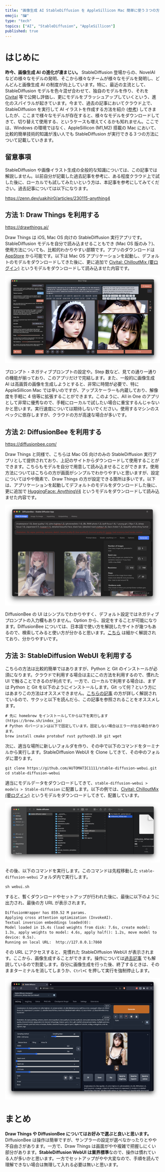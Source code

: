 ```yaml
---
title: "画像生成 AI StableDiffusion を AppleSillicon Mac 簡単に使う３つの方法"
emoji: "🖼️"
type: "tech"
topics: ["AI", "StableDiffusion", "AppleSillicon"]
published: true
---
```


# はじめに

**昨今、画像生成 AI の進化が凄まじい。** StableDiffusion 登場からの、NovelAI などの様々なモデルの発明、そこから様々なチームが様々なモデルを発明し、どんどんと画像生成 AI の制度が向上しています。特に、最近の主流として、StableDiffusion モデルを色々混ぜ合わせて、独自のモデルを作り、それを [Civital](https://civitai.com/) 等で公開し評価し、更にモデルをブラッシュアップしていくという、進化のスパイラルが起きています。今まで、過去の記事においてクラウド上で、StableDiffusion を実行して AI イラストを作成する方法を紹介 ([参考](https://zenn.dev/uakihir0/articles/230115-anything4)) してきましたが、ここまで様々なモデルが存在すると、様々なモデルをダウンロードしてきて、切り替えて使用する、というケースも増えてくるかも知れません。ここでは、Windows の環境ではなく、AppleSillicon (M1,M2) 搭載の Mac において、比較的簡単技術的知識が浅い人でも StableDiffusion が実行できる３つの方法について記載していきます。

## 留意事項

StableDiffusion や画像イラスト生成の全般的な知識については、この記事では解説しません。以前自分が記載した過去記事を参考に、ある程度クラウド上で試した後に、ローカルでも試してみたいという方は、本記事を参考にしてみてください。過去記事については以下になります。

https://zenn.dev/uakihir0/articles/230115-anything4

## 方法 1: Draw Things を利用する

https://drawthings.ai/

Draw Things は iOS, Mac OS 向けの StableDiffusion 実行アプリです。StableDiffusion モデルを自分で読み込ませることもでき (Mac OS 版のみ？)、使用方法についても、比較的わかりやすい部類です。アプリのダウンロードは [AppStore](https://apps.apple.com/jp/app/draw-things-ai-generation/id6444050820) から可能です。以下は Mac OS アプリケーションを起動し、デフォルトのモデルをダウンロードしてきた後に、更に追加で [Civital: ChilloutMix (要ログイン)](https://civitai.com/models/6424/chilloutmix) というモデルをダウンロードして読み込ませた内容です。

![](/images/sdonmac/drawthings.png)

プロンプト・ネガティブプロンプトの設定や。Step 数など、見ての通り一通りの機能が揃っており、このアプリだけで完結します。また、一般的に画像生成 AI は高画質の画像を生成しようとすると、非常に時間が必要で、特に AppleSillicon Mac では辛いのですが、アップスケーラーも内蔵しており、解像度を手軽に 4 倍等に拡張することができます。このように、All in One のアプリとして非常に優秀なので、手軽にローカルで試したい場合に重宝するんじゃないかと思います。実行速度については期待しないでください。使用するマシンのスペックに依存しますが、クラウドの方が高速な場合が多いです。

## 方法 2: DiffusionBee を利用する

https://diffusionbee.com/

Draw Things と同様で、こちらは Mac OS 向けのみの StableDiffusion 実行アプリとして提供されており、上記のサイトからダウンロードして使用することができます。こちらもモデルを自分で用意して読み込ませることができます。使用方法についてはこちらの方が画面がシンプルでわかりやすいと思いますが、設定についてはやや簡素で、Draw Things の方が設定できる箇所は多いです。以下は、アプリケーションを起動してデフォルトのモデルをダウンロードした後に、更に追加で [HuggingFace: AnythingV4](https://huggingface.co/andite/anything-v4.0) というモデルをダウンロードして読み込ませた内容です。

![](/images/sdonmac/diffusionbee.png)

DiffusionBee の UI はシンプルでわかりやすく、デフォルト設定ではネガティブプロンプトの入力欄もありません。Option から、設定をすることが可能になります。DiffusionBee については、日本語で使い方を解説したサイトが幾つもあるので、検索してみると使い方が分かると思います。[こちら](https://original-game.com/how-to-use-diffusionbee-on-mac/) は細かく解説されており、分かりやすいです。

## 方法 3: StableDiffusion WebUI を利用する

こちらの方法は比較的簡単ではありますが、Python と Git のインストールが必須になります。クラウドで利用する場合は主にこの方法を利用するので、慣れた UI で触ることできるのが利点です。一方で、ローカルで利用する場合は、まずは Python と Git を以下のようにインストールします。Git って何？という方にはあまりこの方法はオススメできません。[こちらの記事](https://mac-ra.com/mac-automatic1111-stable-diffusion-webui/) の方が詳しく解説されているので、サクッと以下を読んだら、この記事を参照されることをオススメします。

```shell
# 先に homebrew をインストールしてから以下を実行します (https://brew.sh/index_ja)
# Python のバージョンは以下で固定しています。固定しない場合はエラーが出る場合があります。
brew install cmake protobuf rust python@3.10 git wget
```

次に、適当な場所に新しいフォルダを作り、その中で以下のコマンドをターミナルから実行します。StableDiffusion WebUI を Clone してきて、その中のフォルダに潜ります。

```shell
git clone https://github.com/AUTOMATIC1111/stable-diffusion-webui.git
cd stable-diffusion-webui
```

適当にモデルデータをダウンロードしてきて、`stable-diffusion-webui > models > Stable-diffusion` に配置します。以下の例では、[Civital: ChilloutMix (要ログイン)](https://civitai.com/models/6424/chilloutmix) というモデルをダウンロードしてきて、配置しています。

![](/images/sdonmac/path.png)

その後、以下のコマンドを実行します。このコマンドは先程移動した `stable-diffusion-webui` フォルダ内で実行します。

```shell
sh webui.sh
```

すると、暫くダウンロードやセットアップが行われた後に、最後に以下のように出力され、最後の方 URL が表示されます。

```
DiffusionWrapper has 859.52 M params.
Applying cross attention optimization (InvokeAI).
Textual inversion embeddings loaded(0):
Model loaded in 15.4s (load weights from disk: 7.6s, create model: 1.3s, apply weights to model: 4.6s, apply half(): 1.2s, move model to device: 0.5s).
Running on local URL:  http://127.0.0.1:7860
```

その URL にアクセスすると、見慣れた StableDiffusion WebUI が表示されます。ここから、画像生成することができます。操作については[過去記事](https://zenn.dev/uakihir0/articles/230115-anything4) でも解説しているので割愛します。存分に画像生成を行った後、終了するときは、そのままターミナルを消してしまうか、`Ctrl+C` を押して実行を強制停止します。

![](/images/sdonmac/webui.png)

# まとめ

**Draw Things や DiffusionBee についてはお好みで選ぶと良いと思います。** DiffusionBee は操作は簡単ですが、サンプラーの設定が選べなかったりとやや不自由さがあります。一方で、Draw Things は画面がやや複雑で把握しにくい部分があります。**StableDiffusion WebUI は業界標準**なので、操作は慣れている人が多いかと思います。一方でセットアップがやや大変なので、手順を読んで理解できない場合は無理して入れる必要は無いと思います。
